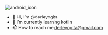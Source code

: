 ![android_icon](https://user-images.githubusercontent.com/35554533/127444903-b62feb3e-4be2-499f-9eaf-bd84b97219da.png)

- 👋 Hi, I’m @derleyogita
- 🌱 I’m currently learning kotlin
- 📫 How to reach me derleyogita@gmail.com

<!---
derleyogita/derleyogita is a ✨ special ✨ repository because its `README.md` (this file) appears on your GitHub profile.
You can click the Preview link to take a look at your changes.
--->
